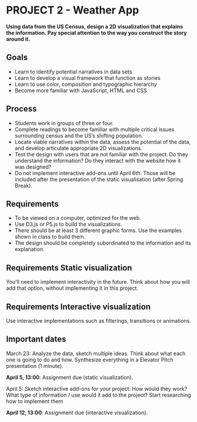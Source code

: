 # PROJECT 2 - Weather App

**Using data from the US Census, design a 2D visualization that explains the information. Pay special attention to the way you construct the story around it.**

## Goals

- Learn to identify potential narratives in data sets
- Learn to develop a visual framework that function as stories
- Learn to use color, composition and typographic hierarchy
- Become more familiar with JavaScript, HTML and CSS


## Process

- Students work in groups of three or four.
- Complete readings to become familiar with multiple critical issues surrounding census and the US’s shifting population.
- Locate viable narratives within the data, assess the potential of the data, and develop articulate appropriate 2D visualizations.
- Test the design with users that are not familiar with the project. Do they understand the information? Do they interact with the website how it was designed?
- Do not implement interactive add-ons until April 6th. Those will be included after the presentation of the static visualisation (after Spring Break).
 

## Requirements

- To be viewed on a computer, optimized for the web.
- Use D3.js or P5.js to build the visualizations. 
- There should be at least 3 different graphic forms. Use the examples shown in class to build them.
- The design should be completely subordinated to the information and its explanation.

## Requirements Static visualization

You’ll need to implement interactivity in the future. Think about how you will add that option, without implementing it in this project.


## Requirements Interactive visualization

Use interactive implementations such as filterings, transitions or animations.


## Important dates

March 23:  Analyze the data, sketch multiple ideas. Think about what each one is going to do and how. Synthesize everything in a Elevator Pitch presentation (1 minute).

**April 5, 13:00**:  Assignment due (static visualization).

April 5: Sketch interactive add-ons for your project. How would they work? What type of information / use would it add to the project? Start researching how to implement them

**April 12, 13:00**: Assignment due (interactive visualization).